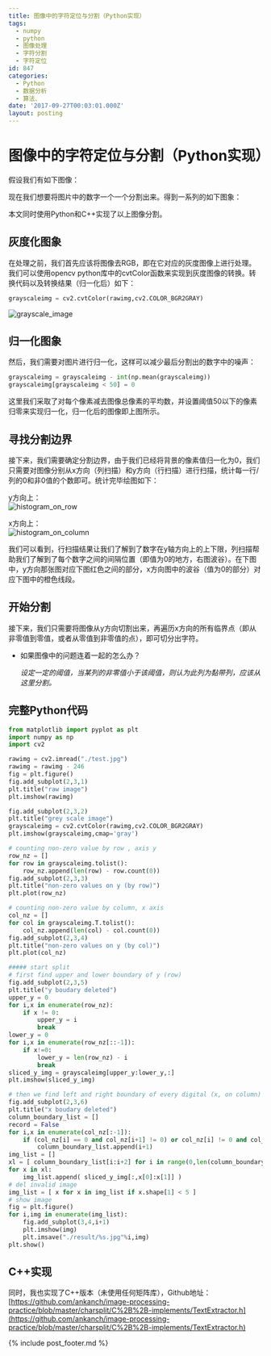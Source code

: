 ```yaml
---
title: 图像中的字符定位与分割（Python实现）
tags:
  - numpy
  - python
  - 图像处理
  - 字符分割
  - 字符定位
id: 847
categories:
  - Python
  - 数据分析
  - 算法、
date: '2017-09-27T00:03:01.000Z'
layout: posting
---
```


# 图像中的字符定位与分割（Python实现）


假设我们有如下图像：

现在我们想要将图片中的数字一个一个分割出来。得到一系列的如下图象：

本文同时使用Python和C++实现了以上图像分割。

## 灰度化图象

在处理之前，我们首先应该将图像去RGB，即在它对应的灰度图像上进行处理。我们可以使用opencv python库中的cvtColor函数来实现到灰度图像的转换。转换代码以及转换结果（归一化后）如下：

```python
grayscaleimg = cv2.cvtColor(rawimg,cv2.COLOR_BGR2GRAY)
```

![grayscale_image](https://raw.githubusercontent.com/ankanch/kanch.blog/master/images/pyimagesplit4.png)

## 归一化图象

然后，我们需要对图片进行归一化，这样可以减少最后分割出的数字中的噪声：

```python
grayscaleimg = grayscaleimg - int(np.mean(grayscaleimg))
grayscaleimg[grayscaleimg < 50] = 0
```

这里我们采取了对每个像素减去图像总像素的平均数，并设置阈值50以下的像素归零来实现归一化，归一化后的图像即上图所示。

## 寻找分割边界

接下来，我们需要确定分割边界，由于我们已经将背景的像素值归一化为0，我们只需要对图像分别从x方向（列扫描）和y方向（行扫描）进行扫描，统计每一行/列的0和非0值的个数即可。统计完毕绘图如下：

y方向上：   
![histogram_on_row](https://raw.githubusercontent.com/ankanch/kanch.blog/master/images/pyimagesplit6.png)   

 x方向上：   
 ![histogram_on_column](https://raw.githubusercontent.com/ankanch/kanch.blog/master/images/pyimagesplit5.png)

我们可以看到，行扫描结果让我们了解到了数字在y轴方向上的上下限，列扫描帮助我们了解到了每个数字之间的间隔位置（即值为0的地方，右图波谷）。在下图中，y方向那张图对应下图红色之间的部分，x方向图中的波谷（值为0的部分）对应下图中的橙色线段。

## 开始分割

接下来，我们只需要将图像从y方向切割出来，再遍历x方向的所有临界点（即从非零值到零值，或者从零值到非零值的点），即可切分出字符。

* 如果图像中的问题连着一起的怎么办？

  _设定一定的阈值，当某列的非零值小于该阈值，则认为此列为黏带列，应该从这里分割。_

## 完整Python代码

```python
from matplotlib import pyplot as plt
import numpy as np
import cv2

rawimg = cv2.imread("./test.jpg")
rawimg = rawimg - 246
fig = plt.figure()
fig.add_subplot(2,3,1)
plt.title("raw image")
plt.imshow(rawimg)

fig.add_subplot(2,3,2)
plt.title("grey scale image")
grayscaleimg = cv2.cvtColor(rawimg,cv2.COLOR_BGR2GRAY)
plt.imshow(grayscaleimg,cmap='gray')

# counting non-zero value by row , axis y
row_nz = []
for row in grayscaleimg.tolist():
    row_nz.append(len(row) - row.count(0))
fig.add_subplot(2,3,3)
plt.title("non-zero values on y (by row)")
plt.plot(row_nz)

# counting non-zero value by column, x axis
col_nz = []
for col in grayscaleimg.T.tolist():
    col_nz.append(len(col) - col.count(0))
fig.add_subplot(2,3,4)
plt.title("non-zero values on y (by col)")
plt.plot(col_nz)

##### start split
# first find upper and lower boundary of y (row)
fig.add_subplot(2,3,5)
plt.title("y boudary deleted")
upper_y = 0
for i,x in enumerate(row_nz):
    if x != 0:
        upper_y = i
        break
lower_y = 0
for i,x in enumerate(row_nz[::-1]):
    if x!=0:
        lower_y = len(row_nz) - i
        break
sliced_y_img = grayscaleimg[upper_y:lower_y,:]
plt.imshow(sliced_y_img)

# then we find left and right boundary of every digital (x, on column)
fig.add_subplot(2,3,6)
plt.title("x boudary deleted")
column_boundary_list = []
record = False
for i,x in enumerate(col_nz[:-1]):
    if (col_nz[i] == 0 and col_nz[i+1] != 0) or col_nz[i] != 0 and col_nz[i+1] == 0:
        column_boundary_list.append(i+1)
img_list = []
xl = [ column_boundary_list[i:i+2] for i in range(0,len(column_boundary_list),2) ]
for x in xl:
    img_list.append( sliced_y_img[:,x[0]:x[1]] )
# del invalid image
img_list = [ x for x in img_list if x.shape[1] < 5 ]
# show image
fig = plt.figure()
for i,img in enumerate(img_list):
    fig.add_subplot(3,4,i+1)
    plt.imshow(img)
    plt.imsave("./result/%s.jpg"%i,img)
plt.show()
```

## C++实现

同时，我也实现了C++版本（未使用任何矩阵库），Github地址：[https://github.com/ankanch/image-processing-practice/blob/master/charsplit/C%2B%2B-implements/TextExtractor.h](https://github.com/ankanch/image-processing-practice/blob/master/charsplit/C%2B%2B-implements/TextExtractor.h)



{% include post_footer.md %}